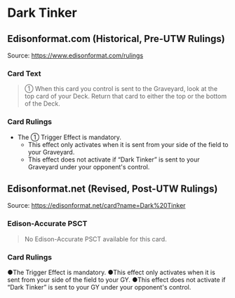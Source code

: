 # Dark Tinker

## Edisonformat.com (Historical, Pre-UTW Rulings)

Source: https://www.edisonformat.com/rulings

### Card Text

> ① When this card you control is sent to the Graveyard, look at the top card of your Deck. Return that card to either the top or the bottom of the Deck.

### Card Rulings

*   The ① Trigger Effect is mandatory.
    *   This effect only activates when it is sent from your side of the field to your Graveyard.
    *   This effect does not activate if “Dark Tinker” is sent to your Graveyard under your opponent's control.

## Edisonformat.net (Revised, Post-UTW Rulings)

Source: https://edisonformat.net/card?name=Dark%20Tinker

### Edison-Accurate PSCT

> No Edison-Accurate PSCT available for this card.

### Card Rulings

●The Trigger Effect is mandatory.
●This effect only activates when it is sent from your side of the field to your GY.
●This effect does not activate if “Dark Tinker” is sent to your GY under your opponent's control.
            